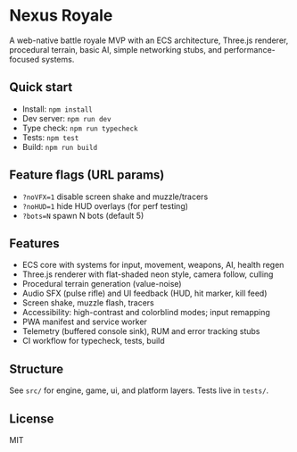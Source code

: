 # Nexus Royale

A web-native battle royale MVP with an ECS architecture, Three.js renderer, procedural terrain, basic AI, simple networking stubs, and performance-focused systems.

## Quick start

- Install: `npm install`
- Dev server: `npm run dev`
- Type check: `npm run typecheck`
- Tests: `npm test`
- Build: `npm run build`

## Feature flags (URL params)

- `?noVFX=1` disable screen shake and muzzle/tracers
- `?noHUD=1` hide HUD overlays (for perf testing)
- `?bots=N` spawn N bots (default 5)

## Features

- ECS core with systems for input, movement, weapons, AI, health regen
- Three.js renderer with flat-shaded neon style, camera follow, culling
- Procedural terrain generation (value-noise)
- Audio SFX (pulse rifle) and UI feedback (HUD, hit marker, kill feed)
- Screen shake, muzzle flash, tracers
- Accessibility: high-contrast and colorblind modes; input remapping
- PWA manifest and service worker
- Telemetry (buffered console sink), RUM and error tracking stubs
- CI workflow for typecheck, tests, build

## Structure

See `src/` for engine, game, ui, and platform layers. Tests live in `tests/`.

## License

MIT